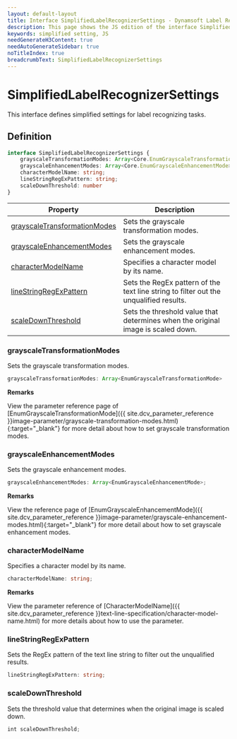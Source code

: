 ```yaml
---
layout: default-layout
title: Interface SimplifiedLabelRecognizerSettings - Dynamsoft Label Recognizer JS Edition API Reference
description: This page shows the JS edition of the interface SimplifiedLabelRecognizerSettings in Dynamsoft DLR Module.
keywords: simplified setting, JS
needGenerateH3Content: true
needAutoGenerateSidebar: true
noTitleIndex: true
breadcrumbText: SimplifiedLabelRecognizerSettings
---
```


# SimplifiedLabelRecognizerSettings

This interface defines simplified settings for label recognizing tasks.

## Definition

```typescript
interface SimplifiedLabelRecognizerSettings {
    grayscaleTransformationModes: Array<Core.EnumGrayscaleTransformationMode>;
    grayscaleEnhancementModes: Array<Core.EnumGrayscaleEnhancementMode>;
    characterModelName: string;
    lineStringRegExPattern: string;
    scaleDownThreshold: number
}
```

| Property                                                        | Description                                                                           |
| --------------------------------------------------------------- | ------------------------------------------------------------------------------------- |
| [grayscaleTransformationModes](#grayscaletransformationmodes) | Sets the grayscale transformation modes.                                              |
| [grayscaleEnhancementModes](#grayscaleenhancementmodes)       | Sets the grayscale enhancement modes.                                                 |
| [characterModelName](#charactermodelname)                     | Specifies a character model by its name.                                              |
| [lineStringRegExPattern](#linestringregexpattern)             | Sets the RegEx pattern of the text line string to filter out the unqualified results. |
| [scaleDownThreshold](#scaledownthreshold)                     | Sets the threshold value that determines when the original image is scaled down.      |

### grayscaleTransformationModes

Sets the grayscale transformation modes.

```typescript
grayscaleTransformationModes: Array<EnumGrayscaleTransformationMode>
```

**Remarks**

View the parameter reference page of [EnumGrayscaleTransformationMode]({{ site.dcv_parameter_reference }}image-parameter/grayscale-transformation-modes.html){:target="_blank"} for more detail about how to set grayscale transformation modes.

### grayscaleEnhancementModes

Sets the grayscale enhancement modes.

```typescript
grayscaleEnhancementModes: Array<EnumGrayscaleEnhancementMode>;
```

**Remarks**

View the reference page of [EnumGrayscaleEnhancementMode]({{ site.dcv_parameter_reference }}image-parameter/grayscale-enhancement-modes.html){:target="_blank"} for more detail about how to set grayscale enhancement modes.

### characterModelName

Specifies a character model by its name.

```typescript
characterModelName: string;
```

**Remarks**

View the parameter reference of [CharacterModelName]({{ site.dcv_parameter_reference }}text-line-specification/character-model-name.html) for more details about how to use the parameter.

### lineStringRegExPattern

Sets the RegEx pattern of the text line string to filter out the unqualified results.

```typescript
lineStringRegExPattern: string;
```

### scaleDownThreshold

Sets the threshold value that determines when the original image is scaled down.

```typescript
int scaleDownThreshold;
```
